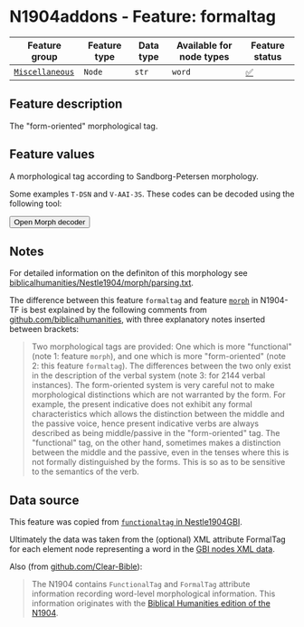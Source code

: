 # N1904addons - Feature: formaltag

Feature group |Feature type | Data type | Available for node types | Feature status
---  | --- | --- | --- | ---
[`Miscellaneous`](README.md#feature-group-miscellaneous) | `Node` | `str` | `word` | [✅](featurestatus.md#Trustworthy "Trustworthy")

## Feature description

The "form-oriented" morphological tag.

## Feature values

A morphological tag according to Sandborg-Petersen morphology.

Some examples `T-DSN` and `V-AAI-3S`.  These codes can be decoded using the following tool:

 <script>
    function openMinimalWindow() {
      window.open(
        'https://centerblc.github.io/N1904/features/SP-Morph-decode.html',
        '_blank',
        'toolbar=no,location=no,status=no,menubar=no,scrollbars=yes,resizable=yes,width=450,height=400'
      );
    }
  </script>
  
<button onclick="openMinimalWindow()">Open Morph decoder</button>

## Notes

For detailed information on the definiton of this morphology see [biblicalhumanities/Nestle1904/morph/parsing.txt](https://github.com/biblicalhumanities/Nestle1904/blob/master/morph/parsing.txt).


The difference between this feature `formaltag` and feature [`morph`](https://centerblc.github.io/N1904/features/morph.html) in N1904-TF is best explained by the following comments from [github.com/biblicalhumanities](https://github.com/biblicalhumanities/Nestle1904/tree/master/morph#morphological-analysis), with three explanatory notes inserted between brackets:

> Two morphological tags are provided: One which is more "functional" (note 1: feature `morph`), and one which is more "form-oriented" (note 2: this feature `formaltag`). The differences between the two only exist in the description of the verbal system (note 3: for 2144 verbal instances). The form-oriented system is very careful not to make morphological distinctions which are not warranted by the form. For example, the present indicative does not exhibit any formal characteristics which allows the distinction between the middle and the passive voice, hence present indicative verbs are always described as being middle/passive in the "form-oriented" tag. The "functional" tag, on the other hand, sometimes makes a distinction between the middle and the passive, even in the tenses where this is not formally distinguished by the forms. This is so as to be sensitive to the semantics of the verb.

## Data source

This feature was copied from [`functionaltag` in Nestle1904GBI](https://tonyjurg.github.io/Nestle1904GBI/features/functionaltag.html). 

Ultimately the data was taken from the (optional) XML attribute FormalTag for each element node representing a word in the [GBI nodes XML data](https://github.com/Clear-Bible/macula-greek/tree/main/Nestle1904/nodes).

Also (from [github.com/Clear-Bible](https://github.com/Clear-Bible/macula-greek/blob/1f3e7c91e12970d47e4faf7b92d676aa57685f7b/SBLGNT/README.md?plain=1#L36)):
> The N1904 contains `FunctionalTag` and `FormalTag` attribute information recording word-level
morphological information. This information originates with the [Biblical Humanities edition of the
N1904](https://github.com/biblicalhumanities/Nestle1904/).
